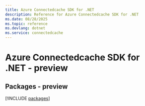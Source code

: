 ```yaml
---
title: Azure Connectedcache SDK for .NET
description: Reference for Azure Connectedcache SDK for .NET
ms.date: 08/28/2025
ms.topic: reference
ms.devlang: dotnet
ms.service: connectedcache
---
```

# Azure Connectedcache SDK for .NET - preview
## Packages - preview
[!INCLUDE [packages](connectedcache-index.md)]